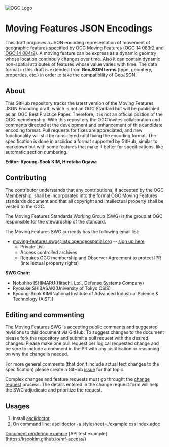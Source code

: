 ![OGC Logo](http://portal.opengeospatial.org/files/?artifact_id=11976&format=gif "OGC Logo")

# Moving Features JSON Encodings 

This draft proposes a JSON encoding representation of movement of geographic features specified by OGC Moving Features ([OGC 14 083r2](http://docs.opengeospatial.org/is/14-083r2/14-083r2.html) and [OGC 14 084r2](http://docs.opengeospatial.org/is/14-084r2/14-084r2.html)).
A moving feature can be express as a dynamic geomtry whose location continouly changes over time. Also it can contain dynamic non-spatial attributes of features whose value varies with time. 
The data format in this draft is extended from **GeoJSON terms** (type, geomtery, properties, etc.) in order to take the compatibility of GeoJSON.

## About

This GitHub repository tracks the latest version of the Moving Features JSON Encoding draft, which is not an OGC Stardard but will be publishied as an OGC Best Practice Paper. Therefore, it is not an official postion of the OGC memebership.
With this repository the OGC invites collaboration and comments directed at the development and enhancement of this candidate encoding format.
Pull requests for fixes are appreciated, and new functionality will still be considered until fixing the encoding format. 
The specification is done in asciidoc a format supported by GitHub, similar to markdown but with some features that make it better for specifications, like automatic section numbering.

**Editor: Kyoung-Sook KIM, Hirotaka Ogawa**

## Contributing

The contributor understands that any contributions, if accepted by the OGC Membership, shall 
be incorporated into the formal OGC Moving Features standards document and that all copyright and 
intellectual property shall be vested to the OGC.

The Moving Features Standards Working Group (SWG) is the group at OGC responsible for the stewardship
of the standard.

The Moving Features SWG currently has the following email list:
   - moving-features.swg@lists.opengeospatial.org -- [sign up here](https://lists.opengeospatial.org/mailman/listinfo/moving-features.swg)
      - Private List
      - Access controlled archives
      - Requires OGC membership and Observer Agreement to protect IPR (intellectual property rights)


**SWG Chair:**
+ Nobuhiro ISHIMARU(Hitachi, Ltd., Defense Systems Company)
+ Ryosuke SHIBASAKI(University of Tokyo CSIS)
+ Kyoung-Sook KIM(National Institute of Advanced Industrial Science & Technology (AIST))

## Editing and commenting
The Moving Features SWG is accepting public comments and suggested revisions to this document via GitHub. 
To suggest changes to the document please fork the repository and submit a pull request with the desired changes. 
Please make one pull request per logical requested change and be sure to include a comment in the PR with any justification or reasoning on why the change is needed.

For more general comments (that don't include actual text changes to the specification) please create a GitHub [issue](https://github.com/opengeospatial/geopackage/issues) for that topic.

Complex changes and feature requests must go throught the [change request](http://portal.opengeospatial.org/public_ogc/change_request.php) process. The details entered
in the change request form will help the SWG adjudicate and prioritize the request.

## Usages
1. Install [asciidoctor](http://asciidoctor.org)
2. On command line: asciidoctor -a stylesheet=./example.css index.adoc

[Document rendering example](https://ksookim.github.io/mf-json)
[API test example] (https://ksookim.github.io/mf-access/)
